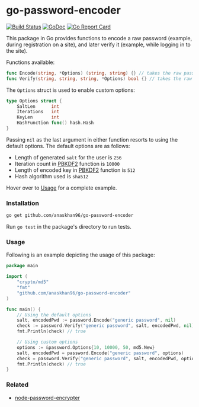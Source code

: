 # go-password-encoder
[![Build Status](https://travis-ci.org/anaskhan96/go-password-encoder.svg?branch=master)](https://travis-ci.org/anaskhan96/go-password-encoder)
[![GoDoc](https://godoc.org/github.com/anaskhan96/go-password-encoder?status.svg)](https://godoc.org/github.com/anaskhan96/go-password-encoder)
[![Go Report Card](https://goreportcard.com/badge/github.com/anaskhan96/go-password-encoder)](https://goreportcard.com/report/github.com/anaskhan96/go-password-encoder)

This package in Go provides functions to encode a raw password (example, during registration on a site), and later verify it (example, while logging in to the site).

Functions available:
```go
func Encode(string, *Options) (string, string) {} // takes the raw password along with options, returns generated salt and hex encoded password
func Verify(string, string, string, *Options) bool {} // takes the raw password, the generated salt, and encoded password with options, and returns true or false
```

The `Options` struct is used to enable custom options:
```go
type Options struct {
	SaltLen      int
	Iterations   int
	KeyLen       int
	HashFunction func() hash.Hash
}
```
Passing `nil` as the last argument in either function resorts to using the default options. The default options are as follows:
* Length of generated `salt` for the user is `256`
* Iteration count in [PBKDF2](https://en.wikipedia.org/wiki/PBKDF2) function is `10000`
* Length of encoded key in [PBKDF2](https://en.wikipedia.org/wiki/PBKDF2) function is `512`
* Hash algorithm used is `sha512`

Hover over to [Usage](#usage) for a complete example.

### Installation

```bash
go get github.com/anaskhan96/go-password-encoder
```

Run `go test` in the package's directory to run tests.

### Usage

Following is an example depicting the usage of this package:

```go
package main

import (
	"crypto/md5"
	"fmt"
	"github.com/anaskhan96/go-password-encoder"
)

func main() {
	// Using the default options
	salt, encodedPwd := password.Encode("generic password", nil)
	check := password.Verify("generic password", salt, encodedPwd, nil)
	fmt.Println(check) // true

	// Using custom options
	options := &password.Options{10, 10000, 50, md5.New}
	salt, encodedPwd = password.Encode("generic password", options)
	check = password.Verify("generic password", salt, encodedPwd, options)
	fmt.Println(check) // true
}

```

### Related
* [node-password-encrypter](https://github.com/giovanniRodighiero/node-password-encrypter)

